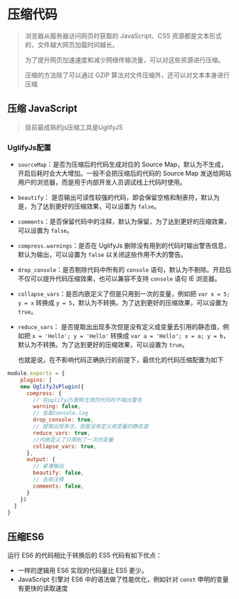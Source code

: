 # 压缩代码

> 浏览器从服务器访问网页时获取的 JavaScript、CSS 资源都是文本形式的，文件越大网页加载时间越长。
>
>  为了提升网页加速速度和减少网络传输流量，可以对这些资源进行压缩。
>
>  压缩的方法除了可以通过 GZIP 算法对文件压缩外，还可以对文本本身进行压缩

## 压缩 JavaScript

> 目前最成熟的js压缩工具是UglifyJS

### UglifyJs配置

- `sourceMap`：是否为压缩后的代码生成对应的 Source Map，默认为不生成，开启后耗时会大大增加。一般不会把压缩后的代码的 Source Map 发送给网站用户的浏览器，而是用于内部开发人员调试线上代码时使用。

- `beautify`： 是否输出可读性较强的代码，即会保留空格和制表符，默认为是，为了达到更好的压缩效果，可以设置为 `false`。

- `comments`：是否保留代码中的注释，默认为保留，为了达到更好的压缩效果，可以设置为 `false`。

- `compress.warnings`：是否在 UglifyJs 删除没有用到的代码时输出警告信息，默认为输出，可以设置为 `false` 以关闭这些作用不大的警告。

- `drop_console`：是否剔除代码中所有的 `console` 语句，默认为不剔除。开启后不仅可以提升代码压缩效果，也可以兼容不支持 `console` 语句 IE 浏览器。

- `collapse_vars`：是否内嵌定义了但是只用到一次的变量，例如把 `var x = 5; y = x` 转换成 `y = 5`，默认为不转换。为了达到更好的压缩效果，可以设置为 `true`。

- `reduce_vars`： 是否提取出出现多次但是没有定义成变量去引用的静态值，例如把 `x = 'Hello'; y = 'Hello'` 转换成 `var a = 'Hello'; x = a; y = b`，默认为不转换。为了达到更好的压缩效果，可以设置为 `true`。

  也就是说，在不影响代码正确执行的前提下，最优化的代码压缩配置为如下

```js
module.exports = {
	plugins: [
    new UglifyJsPlugin({
      compress: {
        // 在uglifyJS删除无用的代码时不输出警告
        warning: false,
        // 去取console.log
        drop_console: true,
        // 提取出现多次，但是没有定义成变量的静态值
        reduce_vars: true,
        //内嵌定义了只用到了一次的变量
        collapse_vars: true,
      },
      output: {
        // 紧凑输出
        beautify: false,
        // 去除注释
        comments: false,
      }
    })
  ]
}
```

## 压缩ES6

运行 ES6 的代码相比于转换后的 ES5 代码有如下优点：

- 一样的逻辑用 ES6 实现的代码量比 ES5 更少。
- JavaScript 引擎对 ES6 中的语法做了性能优化，例如针对 `const` 申明的变量有更快的读取速度